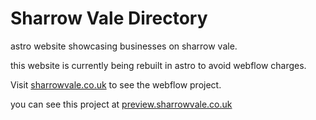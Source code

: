 # Sharrow Vale Directory

astro website showcasing businesses on sharrow vale.

this website is currently being rebuilt in astro to avoid webflow charges.

Visit [sharrowvale.co.uk](https://www.sharowvale.co.uk) to see the webflow project.

you can see this project at [preview.sharrowvale.co.uk](https://preview.sharrowvale.co.uk)
